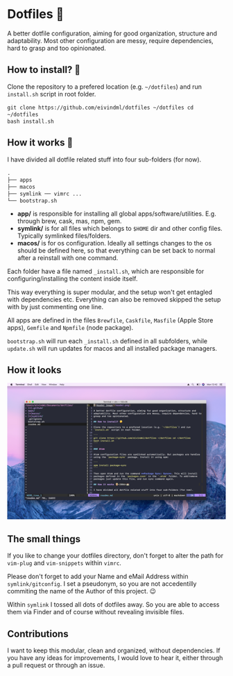 # Dotfiles 👾

A better dotfile configuration, aiming for good organization, structure and
adaptability. Most other configuration are messy, require dependencies, hard to
grasp and too opinionated.

## How to install? 🤔

Clone the repository to a prefered location (e.g. `~/dotfiles`) and run
`install.sh` script in root folder.

``` 
git clone https://github.com/eivindml/dotfiles ~/dotfiles cd ~/dotfiles
bash install.sh 
```

## How it works 👨

I have divided all dotfile related stuff into four sub-folders (for now).

``` 
.  
├── apps 
├── macos 
├── symlink ── vimrc ...
└── bootstrap.sh
```

- **app/** is responsible for installing all global apps/software/utilities.
  E.g. through brew, cask, mas, npm, gem.
- **symlink/** is for all files which belongs to `$HOME` dir and other config
  files. Typically symlinked files/folders.
- **macos/** is for os configuration. Ideally all settings changes to the os
  should be defined here, so that everything can be set back to normal after a
reinstall with one command.

Each folder have a file named `_install.sh`, which are responsible for
configuring/installing the content inside itself. 

This way everything is super modular, and the setup won't get entagled with
dependencies etc. Everything can also be removed skipped the setup with by just
commenting one line.

All apps are defined in the files `Brewfile`, `Caskfile`, `Masfile` (Apple
Store apps), `Gemfile` and `Npmfile` (node package).

`bootstrap.sh` will run each `_install.sh` defined in all subfolders, while
`update.sh` will run updates for macos and all installed package managers.

## How it looks

![Current screenshot](.github/screenshot.png)

## The small things

If you like to change your dotfiles directory, don't forget to alter the path 
for `vim-plug` and `vim-snippets` within `vimrc`.

Please don't forget to add your Name and eMail Address within `symlink/gitconfig`.
I set a pseudonym, so you are not accedentilly commiting the name of the Author 
of this project. &#x1F609;

Within `symlink` I tossed all dots of dotfiles away. So you are able to
access them via Finder and of course without revealing invisible files.

## Contributions

I want to keep this modular, clean and organized, without dependencies. If you
have any ideas for improvements, I would love to hear it, either through a pull
request or through an issue.

